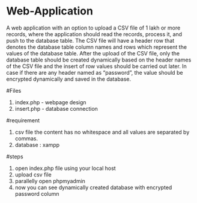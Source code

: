# Web-Application
A web application with an option to upload a CSV file of 1 lakh or more records, where the application should read the records, process it, and push to the database table. The CSV file will have a header row that denotes the database table column names and rows which represent the values of the database table. After the upload of the CSV file, only the database table should be created dynamically based on the header names of the CSV file and the insert of row values should be carried out later. In case if there are any header named as “password”, the value should be encrypted dynamically and saved in the database.


#Files
1. index.php - webpage design
2. insert.php - database connection

#requirement
1. csv file the content has no whitespace and all values are separated by commas.
2. database : xampp

#steps
1. open index.php file using your local host
2. upload csv file
3. parallelly open phpmyadmin 
4. now you can see dynamically created database with encrypted password column
